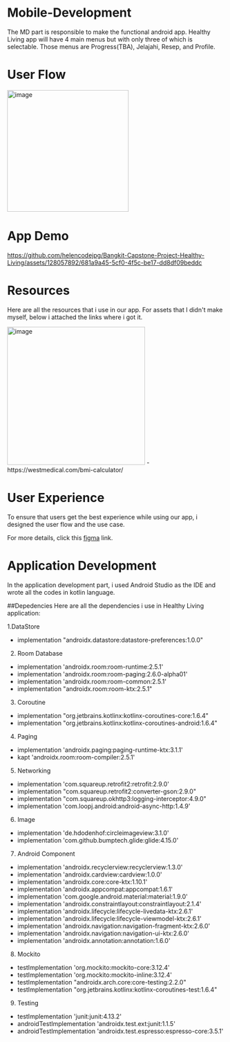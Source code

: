 # Mobile-Development
The MD part is responsible to make the functional android app. Healthy Living app will have 4 main menus but with only three of which is selectable. Those menus are Progress(TBA), Jelajahi, Resep, and Profile.
# User Flow

<img width="281" alt="image" src="https://github.com/helencodejpg/Bangkit-Capstone-Project-Healthy-Living/assets/128057892/48884c42-a6b2-4f2f-836c-5f18a81f4909">

# App Demo

https://github.com/helencodejpg/Bangkit-Capstone-Project-Healthy-Living/assets/128057892/681a9a45-5cf0-4f5c-be17-dd8df09beddc

# Resources

Here are all the resources that i use in our app. For assets that I didn't make myself, below i attached the links where i got it.

<img width="319" alt="image" src="https://github.com/helencodejpg/Bangkit-Capstone-Project-Healthy-Living/assets/128057892/850ac560-f3c1-4b5b-8ee1-3859c63e227f">
- https://westmedical.com/bmi-calculator/

# User Experience

To ensure that users get the best experience while using our app, i designed the user flow and the use case.

For more details, click this [figma](https://www.figma.com/file/QoqQIVlUh1JY4CjDBQ0Msy/Healthy-Living-App?type=design&node-id=134%3A163&t=snFyFAohLqxXzVVg-1) link.

# Application Development
In the application development part, i used Android Studio as the IDE and wrote all the codes in kotlin language.

##Depedencies
Here are all the dependencies i use in Healthy Living application:

1.DataStore
- implementation "androidx.datastore:datastore-preferences:1.0.0"

2. Room Database
- implementation 'androidx.room:room-runtime:2.5.1'
- implementation 'androidx.room:room-paging:2.6.0-alpha01'
- implementation 'androidx.room:room-common:2.5.1'
- implementation "androidx.room:room-ktx:2.5.1"

3. Coroutine
- implementation "org.jetbrains.kotlinx:kotlinx-coroutines-core:1.6.4"
- implementation "org.jetbrains.kotlinx:kotlinx-coroutines-android:1.6.4"

4. Paging
- implementation 'androidx.paging:paging-runtime-ktx:3.1.1'
- kapt 'androidx.room:room-compiler:2.5.1'

5. Networking
- implementation 'com.squareup.retrofit2:retrofit:2.9.0'
- implementation "com.squareup.retrofit2:converter-gson:2.9.0"
- implementation "com.squareup.okhttp3:logging-interceptor:4.9.0"
- implementation 'com.loopj.android:android-async-http:1.4.9'

6. Image
- implementation 'de.hdodenhof:circleimageview:3.1.0'
- implementation 'com.github.bumptech.glide:glide:4.15.0'

7. Android Component
- implementation 'androidx.recyclerview:recyclerview:1.3.0'
- implementation 'androidx.cardview:cardview:1.0.0'
- implementation 'androidx.core:core-ktx:1.10.1'
- implementation 'androidx.appcompat:appcompat:1.6.1'
- implementation 'com.google.android.material:material:1.9.0'
- implementation 'androidx.constraintlayout:constraintlayout:2.1.4'
- implementation 'androidx.lifecycle:lifecycle-livedata-ktx:2.6.1'
- implementation 'androidx.lifecycle:lifecycle-viewmodel-ktx:2.6.1'
- implementation 'androidx.navigation:navigation-fragment-ktx:2.6.0'
- implementation 'androidx.navigation:navigation-ui-ktx:2.6.0'
- implementation 'androidx.annotation:annotation:1.6.0'

8. Mockito
- testImplementation 'org.mockito:mockito-core:3.12.4'
- testImplementation 'org.mockito:mockito-inline:3.12.4'
- testImplementation "androidx.arch.core:core-testing:2.2.0"
- testImplementation "org.jetbrains.kotlinx:kotlinx-coroutines-test:1.6.4"

9. Testing
- testImplementation 'junit:junit:4.13.2'
- androidTestImplementation 'androidx.test.ext:junit:1.1.5'
- androidTestImplementation 'androidx.test.espresso:espresso-core:3.5.1'
